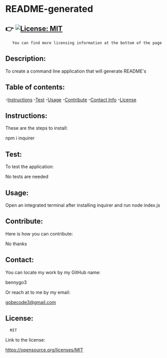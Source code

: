 # **README-generated**

## :point_right: [![License: MIT](https://img.shields.io/badge/License-MIT-yellow.svg)](https://opensource.org/licenses/MIT)
       You can find more licensing information at the bottom of the page           
  
## **Description:** 
  
To create a command line application that will generate README's

## **Table of contents:**
-[Instructions](#Instructions:)
-[Test](#Test:)
-[Usage](#Usage:)
-[Contribute](#Contribute:)
-[Contact Info](#Contact:)
-[License](#License:)
  
##

## Instructions:

These are the steps to install:

npm i inquirer

## Test:
  
To test the application:

No tests are needed

## Usage:

Open an integrated terminal after installing inquirer and run node index.js

## Contribute:

Here is how you can contribute:
  
No thanks

## Contact:

You can locate my work by my GitHub name:
  
  bennygo3

Or reach at to me by my email:
  
  gobecode3@gmail.com

## License: 
      
      MIT
 
Link to the license:

  https://opensource.org/licenses/MIT
